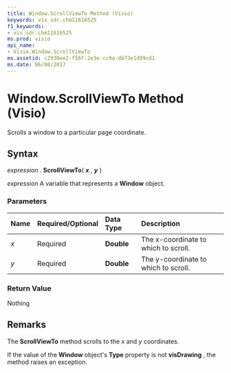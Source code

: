 ```yaml
---
title: Window.ScrollViewTo Method (Visio)
keywords: vis_sdr.chm11616525
f1_keywords:
- vis_sdr.chm11616525
ms.prod: visio
api_name:
- Visio.Window.ScrollViewTo
ms.assetid: c2930ee2-f56f-2e3e-cc9a-db73e1d99cd1
ms.date: 06/08/2017
---
```



# Window.ScrollViewTo Method (Visio)

Scrolls a window to a particular page coordinate.


## Syntax

 _expression_ . **ScrollViewTo**( **_x_** , **_y_** )

 _expression_ A variable that represents a **Window** object.


### Parameters



|**Name**|**Required/Optional**|**Data Type**|**Description**|
|:-----|:-----|:-----|:-----|
| _x_|Required| **Double**|The x-coordinate to which to scroll.|
| _y_|Required| **Double**|The y-coordinate to which to scroll.|

### Return Value

Nothing


## Remarks

The **ScrollViewTo** method scrolls to the _x_ and _y_ coordinates.

If the value of the **Window** object's **Type** property is not **visDrawing** , the method raises an exception.


